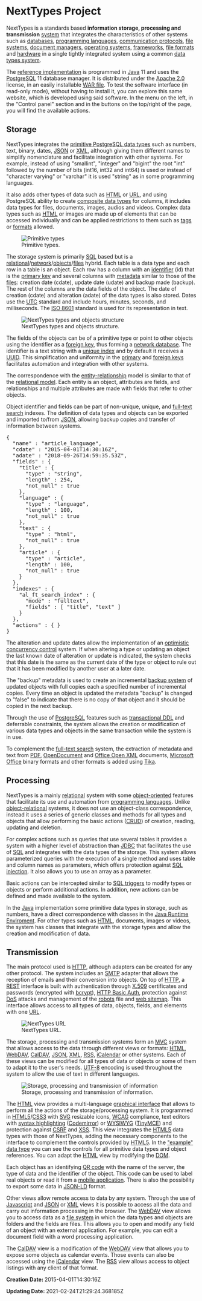 <h1>NextTypes Project</h1><p>NextTypes is a standards based <strong>information storage, processing and transmission</strong> <a href="/article/system?lang=en">system</a> that integrates the characteristics of other systems such as <a href="https://en.wikipedia.org/wiki/Database">databases</a>, <a href="https://en.wikipedia.org/wiki/Programming_language">programming languages</a>, <a href="https://en.wikipedia.org/wiki/Communication_protocol">communication protocols</a>, <a href="https://en.wikipedia.org/wiki/File_system">file systems</a>, <a href="https://en.wikipedia.org/wiki/Document_management_system">document managers</a>, <a href="https://en.wikipedia.org/wiki/Operating_system">operating systems</a>, <a href="https://en.wikipedia.org/wiki/Application_framework">frameworks</a>, <a href="https://en.wikipedia.org/wiki/File_format">file formats</a> and <a href="https://en.wikipedia.org/wiki/Computer_hardware">hardware</a> in a single tightly integrated system using a common <a href="/article/system?lang=en#data-types">data types system</a>.</p>

<p>The <a href="/software/nexttypes?lang=en">reference implementation</a> is programmed in <a href="https://en.wikipedia.org/wiki/Java_(programming_language)">Java</a> 11 and uses the <a href="https://en.wikipedia.org/wiki/PostgreSQL">PostgreSQL</a> 11 database manager. It is distributed under the <a href="http://www.apache.org/licenses/LICENSE-2.0">Apache 2.0</a> license, in an easily installable <a href="/software/nexttypes?lang=en">WAR file</a>. To test the software interface (in read-only mode), without having to install it, you can explore this same website, which is developed using said software. In the menu on the left, in the "Control panel" section and in the buttons on the top/right of the page, you will find the available actions.</p>

<h2 class="home">Storage</h2>

<p>NextTypes integrates the <a href="https://www.postgresql.org/docs/11/datatype.html">primitive PostgreSQL data types</a> such as numbers, text, binary, dates, <a href="https://en.wikipedia.org/wiki/JSON">JSON</a> or <a href="https://en.wikipedia.org/wiki/XML">XML</a>, although giving them different names to simplify nomenclature and facilitate integration with other systems. For example, instead of using "smallint", "integer" and "bigint" the root "int" followed by the number of bits (int16, int32 and int64) is used or instead of "character varying" or "varchar" it is used "string" as in some programming languages.</p>
  
<p>It also adds other types of data such as <a href="https://en.wikipedia.org/wiki/HTML">HTML</a> or <a href="https://en.wikipedia.org/wiki/URL">URL</a>, and using PostgreSQL ability to create <a href="https://www.postgresql.org/docs/11/rowtypes.html">composite data types</a> for columns, it includes data types for files, documents, images, audios and videos. Complex data types such as <a href="https://en.wikipedia.org/wiki/HTML">HTML</a> or images are made up of elements that can be accessed individually and can be applied restrictions to them such as <a href="https://en.wikipedia.org/wiki/Markup_language">tags</a> or <a href="https://en.wikipedia.org/wiki/File_format">formats</a> allowed.</p>

<div class="image" data-id="primitive-types" data-lang="en"><figure><img alt="Primitive types" src="/image_link_language/eb41b8fe-19f1-41f3-83ac-496e45ed1b75/image" title="Primitive types"/><figcaption>Primitive types.</figcaption></figure></div>

<p>The storage system is primarily <a href="https://en.wikipedia.org/wiki/SQL">SQL</a> based but is a <a href="https://en.wikipedia.org/wiki/Relational_database">relational</a>/<a href="https://en.wikipedia.org/wiki/Network_model">network</a>/<a href="https://en.wikipedia.org/wiki/Object_database">objects</a>/<a href="https://en.wikipedia.org/wiki/Computer_file">files</a> hybrid. Each table is a data type and each row in a table is an object. Each row has a column with an <a href="https://en.wikipedia.org/wiki/Identifier">identifier</a> (id) that is the <a href="https://en.wikipedia.org/wiki/Primary_key">primary key</a> and several columns with <a href="https://en.wikipedia.org/wiki/Metadata">metadata</a> similar to those of the <a href="https://en.wikipedia.org/wiki/Computer_file">files</a>: creation date (cdate), update date (udate) and backup made (backup). The rest of the columns are the data fields of the object. The date of creation (cdate) and alteration (adate) of the data types is also stored. Dates use the <a href="https://en.wikipedia.org/wiki/Coordinated_Universal_Time">UTC</a> standard and include hours, minutes, seconds, and milliseconds. The <a href="https://en.wikipedia.org/wiki/ISO_8601">ISO 8601</a> standard is used for its representation in text.</p>

<div class="image" data-id="type-object" data-lang="en"><figure><img alt="NextTypes types and objects structure" src="/image_link_language/6b7e494b-5397-415f-ad8b-e64cd73dda16/image" title="NextTypes types and objects structure"/><figcaption>NextTypes types and objects structure.</figcaption></figure></div>

<p>The fields of the objects can be of a primitive type or point to other objects using the identifier as a <a href="https://en.wikipedia.org/wiki/Foreign_key">foreign key</a>, thus forming a <a href="https://en.wikipedia.org/wiki/Network_model">network database</a>. The identifier is a text string with a <a href="https://en.wikipedia.org/wiki/Database_index">unique index</a> and by default it receives a <a href="https://en.wikipedia.org/wiki/Universally_unique_identifier">UUID</a>. This simplification and uniformity in the <a href="https://en.wikipedia.org/wiki/Primary_key">primary</a> and <a href="https://en.wikipedia.org/wiki/Foreign_key">foreign keys</a> facilitates automation and integration with other systems.</p>

<p>The correspondence with the <a href="https://en.wikipedia.org/wiki/Entity%E2%80%93relationship_model">entity-relationship</a> model is similar to that of the <a href="https://en.wikipedia.org/wiki/Relational_model">relational model</a>. Each entity is an object, attributes are fields, and relationships and multiple attributes are made with fields that refer to other objects.</p>

<p>Object identifier and fields can be part of non-unique, unique, and <a href="https://en.wikipedia.org/wiki/Full-text_search">full-text search</a> indexes. The definition of data types and objects can be exported and imported to/from <a href="https://en.wikipedia.org/wiki/JSON">JSON</a>, allowing backup copies and transfer of information between systems.</p>

<pre>{
  "name" : "article_language",
  "cdate" : "2015-04-01T14:30:16Z",
  "adate" : "2018-09-26T14:59:35.53Z",
  "fields" : {
    "title" : {
      "type" : "string",
      "length" : 254,
      "not_null" : true
    },
    "language" : {
      "type" : "language",
      "length" : 100,
      "not_null" : true
    },
    "text" : {
      "type" : "html",
      "not_null" : true
    },
    "article" : {
      "type" : "article",
      "length" : 100,
      "not_null" : true
    }
  },
  "indexes" : {
    "al_ft_search_index" : {
      "mode" : "fulltext",
      "fields" : [ "title", "text" ]
    }
  },
  "actions" : { }
}</pre>

<p>The alteration and update dates allow the implementation of an <a href="https://en.wikipedia.org/wiki/Optimistic_concurrency_control">optimistic concurrency control</a> system. If when altering a type or updating an object the last known date of alteration or update is indicated, the system checks that this date is the same as the current date of the type or object to rule out that it has been modified by another user at a later date.</p>

<p>The "backup" metadata is used to create an incremental <a href="https://en.wikipedia.org/wiki/Backup">backup system</a> of updated objects with full copies each a specified number of incremental copies. Every time an object is updated the metadata "backup" is changed to "false" to indicate that there is no copy of that object and it should be copied in the next backup.</p>

<p>Through the use of <a href="https://en.wikipedia.org/wiki/PostgreSQL">PostgreSQL</a> features such as <a href="https://wiki.postgresql.org/wiki/Transactional_DDL_in_PostgreSQL:_A_Competitive_Analysis">transactional DDL</a> and deferrable constraints, the system allows the creation or modification of various data types and objects in the same transaction while the system is in use.</p>

<p>To complement the <a href="https://en.wikipedia.org/wiki/Full-text_search">full-text search</a> system, the extraction of metadata and text from <a href="https://en.wikipedia.org/wiki/PDF">PDF</a>, <a href="https://en.wikipedia.org/wiki/OpenDocument">OpenDocument</a> and <a href="https://en.wikipedia.org/wiki/Office_Open_XML">Office Open XML</a> documents, <a href="https://en.wikipedia.org/wiki/Microsoft_Office">Microsoft Office</a> binary formats and other formats is added using <a href="https://tika.apache.org/">Tika</a>.</p>

<h2 class="home">Processing</h2>

<p>NextTypes is a mainly <a href="https://en.wikipedia.org/wiki/Relational_database">relational</a> system with some <a href="https://en.wikipedia.org/wiki/Object_database">object-oriented</a> features that facilitate its use and automation from <a href="https://en.wikipedia.org/wiki/Programming_language">programming languages</a>. Unlike <a href="https://en.wikipedia.org/wiki/Object%E2%80%93relational_mapping">object-relational</a> systems, it does not use an object-class correspondence, instead it uses a series of generic classes and methods for all types and objects that allow performing the basic actions (<a href="https://en.wikipedia.org/wiki/Create,_read,_update_and_delete">CRUD</a>) of creation, reading, updating and deletion.</p>

<p>For complex actions such as queries that use several tables it provides a system with a higher level of abstraction than <a href="https://en.wikipedia.org/wiki/Java_Database_Connectivity">JDBC</a> that facilitates the use of <a href="https://en.wikipedia.org/wiki/SQL">SQL</a> and integrates with the data types of the storage. This system allows parameterized queries with the execution of a single method and uses table and column names as parameters, which offers protection against <a href="https://en.wikipedia.org/wiki/SQL_injection">SQL injection</a>. It also allows you to use an array as a parameter.</p>

<p>Basic actions can be intercepted similar to <a href="https://en.wikipedia.org/wiki/Database_trigger">SQL triggers</a> to modify types or objects or perform additional actions. In addition, new actions can be defined and made available to the system.</p>

<p>In the <a href="https://en.wikipedia.org/wiki/Java_(programming_language)">Java</a> implementation some primitive data types in storage, such as numbers, have a direct correspondence with classes in the <a href="https://en.wikipedia.org/wiki/Java_virtual_machine">Java Runtime Enviroment</a>. For other types such as <a href="https://en.wikipedia.org/wiki/HTML">HTML</a>, documents, images or videos, the system has classes that integrate with the storage types and allow the creation and modification of data.</p>

<h2 class="home">Transmission</h2>

<p>The main protocol used is <a href="https://en.wikipedia.org/wiki/Hypertext_Transfer_Protocol">HTTP</a>, although adapters can be created for any other protocol. The system includes an <a href="https://en.wikipedia.org/wiki/Simple_Mail_Transfer_Protocol">SMTP</a> adapter that allows the reception of emails and their conversion into objects. On top of <a href="https://en.wikipedia.org/wiki/Hypertext_Transfer_Protocol">HTTP</a>, a <a href="https://en.wikipedia.org/wiki/Representational_state_transfer">REST</a> interface is built with authentication through <a href="https://en.wikipedia.org/wiki/X.509">X.509</a> certificates and passwords (encrypted with <a href="https://en.wikipedia.org/wiki/Bcrypt">bcrypt</a>), <a href="https://en.wikipedia.org/wiki/Basic_access_authentication">HTTP Basic Auth</a>, protection against <a href="https://en.wikipedia.org/wiki/Denial-of-service_attack">DoS</a> attacks and management of the <a href="https://en.wikipedia.org/wiki/Robots_exclusion_standard">robots</a> file and <a href="https://en.wikipedia.org/wiki/Sitemaps">web sitemap</a>. This interface allows access to all types of data, objects, fields, and elements with one <a href="https://en.wikipedia.org/wiki/URL">URL</a>.</p>

<div class="image" data-id="url" data-lang="en"><figure><img alt="NextTypes URL" src="/image_link_language/10f850da-7bb6-4a64-af3c-a26b4fa20c1b/image" title="NextTypes URL"/><figcaption>NextTypes URL.</figcaption></figure></div>

<p>The storage, processing and transmission systems form an <a href="https://en.wikipedia.org/wiki/Model%E2%80%93view%E2%80%93controller">MVC</a> system that allows access to the data through different views or formats: <a href="https://en.wikipedia.org/wiki/HTML">HTML</a>, <a href="https://en.wikipedia.org/wiki/WebDAV">WebDAV</a>, <a href="https://en.wikipedia.org/wiki/CalDAV">CalDAV</a>, <a href="https://en.wikipedia.org/wiki/JSON">JSON</a>, <a href="https://en.wikipedia.org/wiki/XML">XML</a>, <a href="https://en.wikipedia.org/wiki/RSS">RSS</a>, <a href="https://en.wikipedia.org/wiki/ICalendar">iCalendar</a> or other systems. Each of these views can be modified for all types of data or objects or some of them to adapt it to the user's needs. <a href="https://en.wikipedia.org/wiki/UTF-8">UTF-8</a> encoding is used throughout the system to allow the use of text in different languages.</p>

<div class="image" data-id="storage-processing-transmission" data-lang="en"><figure><img alt="Storage, processing and transmission of information" src="/image_link_language/fa40831d-ce9e-4273-bbaa-62c252b425a9/image" title="Storage, processing and transmission of information"/><figcaption>Storage, processing and transmission of information.</figcaption></figure></div>

<p>The <a href="https://en.wikipedia.org/wiki/HTML">HTML</a> view provides a multi-language <a href="https://en.wikipedia.org/wiki/Graphical_user_interface">graphical interface</a> that allows to perform all the actions of the storage/processing system. It is programmed in <a href="https://en.wikipedia.org/wiki/HTML5">HTML5</a>/<a href="https://en.wikipedia.org/wiki/CSS">CSS3</a> with <a href="https://en.wikipedia.org/wiki/Scalable_Vector_Graphics">SVG</a> resizable icons, <a href="https://en.wikipedia.org/wiki/Web_Content_Accessibility_Guidelines">WCAG</a> compliance, text editors with <a href="https://en.wikipedia.org/wiki/Syntax_highlighting">syntax highlighting</a> (<a href="https://codemirror.net/">Codemirror</a>) or <a href="https://en.wikipedia.org/wiki/WYSIWYG">WYSIWYG</a> (<a href="https://www.tiny.cloud/">TinyMCE</a>) and protection against <a href="https://en.wikipedia.org/wiki/Cross-site_request_forgery">CSRF</a> and <a href="https://en.wikipedia.org/wiki/Cross-site_scripting">XSS</a>. This view integrates the <a href="https://en.wikipedia.org/wiki/HTML5">HTML5</a> data types with those of NextTypes, adding the necessary components to the interface to complement the controls provided by <a href="https://en.wikipedia.org/wiki/HTML5">HTML5</a>. In the <a href="/example?lang=en&amp;view=html&amp;form=insert">"example" data type</a> you can see the controls for all primitive data types and object references. You can adapt the <a href="https://en.wikipedia.org/wiki/HTML">HTML</a> view by modifying the <a href="https://en.wikipedia.org/wiki/Document_Object_Model">DOM</a>.</p>
  
<p>Each object has an identifying <a href="https://en.wikipedia.org/wiki/QR_code">QR code</a> with the name of the server, the type of data and the identifier of the object. This code can be used to label real objects or read it from a <a href="https://en.wikipedia.org/wiki/Mobile_app">mobile application</a>. There is also the possibility to export some data in <a href="https://en.wikipedia.org/wiki/JSON-LD">JSON-LD</a> format.</p>

<p>Other views allow remote access to data by any system. Through the use of <a href="https://en.wikipedia.org/wiki/JavaScript">Javascript</a> and <a href="https://en.wikipedia.org/wiki/JSON">JSON</a> or <a href="https://en.wikipedia.org/wiki/XML">XML</a> views it is possible to access all the data and carry out information processing in the browser. The <a href="https://en.wikipedia.org/wiki/WebDAV">WebDAV</a> view allows you to access data as a <a href="https://en.wikipedia.org/wiki/File_system">file system</a> in which the data types and objects are folders and the fields are files. This allows you to open and modify any field of an object with an external application. For example, you can edit a document field with a word processing application.</p>

<p>The <a href="https://en.wikipedia.org/wiki/CalDAV">CalDAV</a> view is a modification of the <a href="https://en.wikipedia.org/wiki/WebDAV">WebDAV</a> view that allows you to expose some objects as calendar events. Those events can also be accessed using the <a href="https://en.wikipedia.org/wiki/ICalendar">iCalendar</a> view. The <a href="https://en.wikipedia.org/wiki/RSS">RSS</a> view allows access to object listings with any client of that format.</p></article><div><p class="date"><strong>Creation Date: </strong><time>2015-04-01T14:30:16Z</time></p><p class="date"><strong>Updating Date: </strong><time>2021-02-24T21:29:24.368185Z</time></p>
